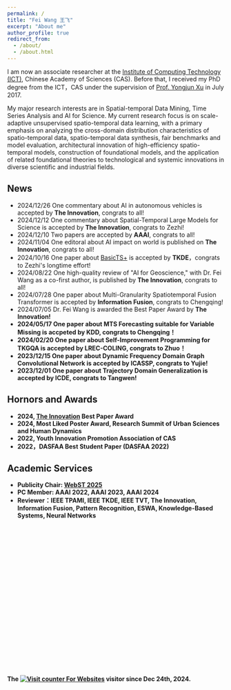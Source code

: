 ```yaml
---
permalink: /
title: "Fei Wang 王飞"
excerpt: "About me"
author_profile: true
redirect_from: 
  - /about/
  - /about.html
---
```


I am now an associate researcher at the [Institute of Computing Technology (ICT)](http://www.ict.cas.cn/), Chinese Academy of Sciences (CAS). 
Before that, I received my PhD degree from the ICT，CAS under the supervision of [Prof. Yongjun Xu](https://www.ict.ac.cn/sourcedb/cn/jssrck/200909/t20090917_2496751.html) in July 2017. 

My major research interests are in Spatial-temporal Data Mining, Time Series Analysis and AI for Science. My current research focus is on scale-adaptive unsupervised spatio-temporal data learning, with a primary emphasis on analyzing the cross-domain distribution characteristics of spatio-temporal data, spatio-temporal data synthesis, fair benchmarks and model evaluation, architectural innovation of high-efficiency spatio-temporal models, construction of foundational models, and the application of related foundational theories to technological and systemic innovations in diverse scientific and industrial fields.


News
------
* 2024/12/26 One commentary about AI in autonomous vehicles is accepted by <b>The Innovation</b>, congrats to all!
* 2024/12/12 One commentary about Spatial-Temporal Large Models for Science is accepted by <b>The Innovation</b>, congrats to Zezhi!
* 2024/12/10 Two papers are accepted by <b>AAAI</b>, congrats to all!
* 2024/11/04 One editoral about AI impact on world is published on <b>The Innovation</b>, congrats to all!
* 2024/10/16 One paper about [BasicTS+](https://github.com/GestaltCogTeam/BasicTS) is accepted by <b>TKDE</b>，congrats to Zezhi's longtime effort!
* 2024/08/22 One high-quality review of "AI for Geoscience," with Dr. Fei Wang as a co-first author, is published by <b>The Innovation</b>, congrats to all!
* 2024/07/28 One paper about Multi-Granularity Spatiotemporal Fusion Transformer is accepted by <b>Information Fusion</b>, congrats to Chengqing!
* 2024/07/05 Dr. Fei Wang is awarded the Best Paper Award by <b>The Innovation!
* 2024/05/17 One paper about MTS Forecasting suitable for Variable Missing is accpeted by <b>KDD</b>, congrats to Chengqing！
* 2024/02/20 One paper about Self-Improvement Programming for TKGQA is accepted by <b>LREC-COLING</b>, congrats to Zhuo！
* 2023/12/15 One paper about Dynamic Frequency Domain Graph Convolutional Network is accepted by <b>ICASSP</b>, congrats to Yujie! 
* 2023/12/01 One paper about Trajectory Domain Generalization is accepted by <b>ICDE</b>, congrats to Tangwen!

Hornors and Awards
------
* 2024, [The Innovation](https://www.cell.com/the-innovation/home) Best Paper Award
* 2024, Most Liked Poster Award, Research Summit of Urban Sciences and Human Dynamics
* 2022, Youth Innovation Promotion Association of CAS
* 2022，DASFAA Best Student Paper (DASFAA 2022)


Academic Services
------
* Publicity Chair: [WebST 2025](https://webst2025.netlify.app/organizer)
* PC Member: AAAI 2022, AAAI 2023, AAAI 2024
* Reviewer：IEEE TPAMI, IEEE TKDE, IEEE TVT, The Innovation, Information Fusion, Pattern Recognition, ESWA, Knowledge-Based Systems, Neural Networks

<!--<a href="https://clustrmaps.com/site/17p9b" title="Visit tracker"><img src="//www.clustrmaps.com/map_v2.png?d=_x7tqyOr885brXGvZjrsKqXa4MFwSfmlCNrM9Pdv_q4&cl=ffffff" /></a>-->
   
<br>

<!--<a href="https://clustrmaps.com/site/1c3fi"  title="ClustrMaps"><img src="//www.clustrmaps.com/map_v2.png?d=DHwDGXrEWOK3pCKP8r-i6-blHzFOinsxqTdOfoVY7lI&cl=ffffff" /></a>-->
<div style=" width:300px; height:300px;"><script type="text/javascript" id="clstr_globe" src="//clustrmaps.com/globe.js?d=DHwDGXrEWOK3pCKP8r-i6-blHzFOinsxqTdOfoVY7lI"></script></div>

<br>

<!-- hitwebcounter Code START -->
The <a href="https://www.hitwebcounter.com" target="_blank">
<img src="https://hitwebcounter.com/counter/counter.php?page=18047257&style=0032&nbdigits=6&type=page&initCount=0" title="Counter Widget" Alt="Visit counter For Websites"   border="0" /></a> visitor since Dec 24th, 2024.                    
